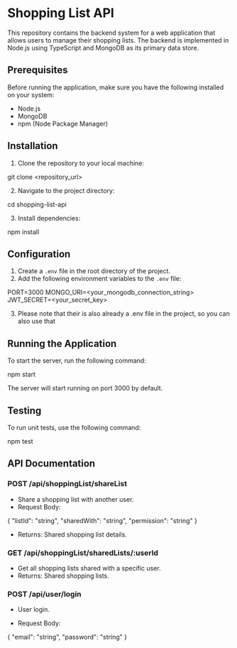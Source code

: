 # Shopping List API

This repository contains the backend system for a web application that allows users to manage their shopping lists. The backend is implemented in Node.js using TypeScript and MongoDB as its primary data store.

## Prerequisites

Before running the application, make sure you have the following installed on your system:

- Node.js
- MongoDB
- npm (Node Package Manager)

## Installation

1. Clone the repository to your local machine:

git clone <repository_url>


2. Navigate to the project directory:

cd shopping-list-api


3. Install dependencies:

npm install


## Configuration

1. Create a `.env` file in the root directory of the project.
2. Add the following environment variables to the `.env` file:

PORT=3000
MONGO_URI=<your_mongodb_connection_string>
JWT_SECRET=<your_secret_key>

3. Please note that their is also already a .env file in the project, so you can also use that

## Running the Application

To start the server, run the following command:

npm start

The server will start running on port 3000 by default.

## Testing

To run unit tests, use the following command:

npm test


## API Documentation

### POST /api/shoppingList/shareList

- Share a shopping list with another user.
- Request Body:

{
"listId": "string",
"sharedWith": "string",
"permission": "string"
}

- Returns: Shared shopping list details.

### GET /api/shoppingList/sharedLists/:userId

- Get all shopping lists shared with a specific user.
- Returns: Shared shopping lists.

### POST /api/user/login

- User login.

- Request Body:

{
"email": "string",
"password": "string"
}